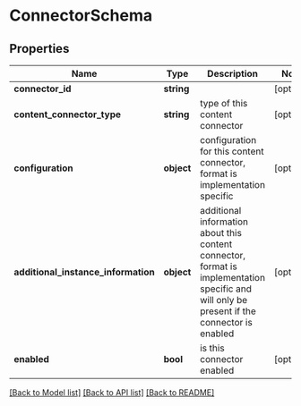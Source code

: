 # ConnectorSchema

## Properties
Name | Type | Description | Notes
------------ | ------------- | ------------- | -------------
**connector_id** | **string** |  | [optional] 
**content_connector_type** | **string** | type of this content connector | [optional] 
**configuration** | **object** | configuration for this content connector, format is implementation specific | [optional] 
**additional_instance_information** | **object** | additional information about this content connector, format is implementation specific and will only be present if the connector is enabled | [optional] 
**enabled** | **bool** | is this connector enabled | [optional] 

[[Back to Model list]](../README.md#documentation-for-models) [[Back to API list]](../README.md#documentation-for-api-endpoints) [[Back to README]](../README.md)


